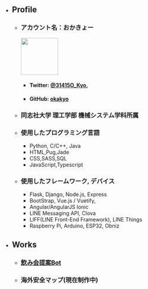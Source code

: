 
- ## Profile
    - ### アカウント名：おかきょー
        <img src="https://pbs.twimg.com/profile_images/1084347863428083712/ER7w9P96_400x400.jpg" width=100px; height=100px;>

         - #### Twitter: [@31415O_Kyo](https://twitter.com/31415O_Kyo), 
         - #### GitHub: [okakyo](https://github.com/okakyo)
    - ### 同志社大学 理工学部 機械システム学科所属
    - ### 使用したプログラミング言語
        - Python, C/C++, Java
        - HTML,Pug,Jade
        - CSS,SASS,SQL 
        - JavaScript,Typescript
    - ### 使用したフレームワーク, デバイス
        - Flask, Django, Node.js, Express
        - BootStrap, Vue.js / Vuetify,
        - Angular/AngularJS Ionic
        - LINE Messaging API, Clova
        - LIFF(LINE Front-End Framework), LINE Things
        - Raspberry Pi, Arduino, ESP32, Obniz

- ## Works
    - ### [飲み会提案Bot](https://www.line-community.me/bot_detail?botid=5baf522e851f74632343b187)
    -  ### 海外安全マップ(現在制作中) 

    
        
